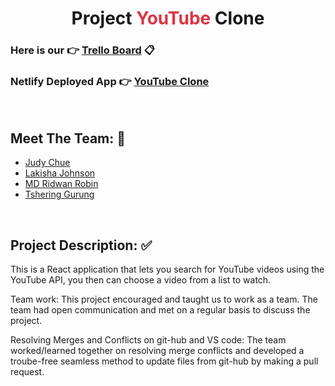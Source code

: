 **<h1 align='center'>Project <span style='color: #dc3545'>YouTube</span> Clone</h1>**

### **Here is our** 👉 [Trello Board](https://trello.com/b/ZlCqQspH/utube-lab-collaboration) 📋

### **Netlify Deployed App** 👉 [YouTube Clone](https://youtube-404.netlify.app/)

<br/>

## **Meet The Team:** 💪

- [Judy Chue](https://github.com/judychuepursuit)
- [Lakisha Johnson](https://github.com/lakishaJohnson)
- [MD Ridwan Robin](https://github.com/RK-404)
- [Tshering Gurung](https://github.com/teegrg)

<br/>

## **Project Description:** ✅

This is a React application that lets you search for YouTube videos using the YouTube API, you then can choose a video from a list to watch.

Team work: This project encouraged and taught us to work as a team. The team had open communication and met on a regular basis to discuss the project.

Resolving Merges and Conflicts on git-hub and VS code: The team worked/learned together on resolving merge conflicts and developed a troube-free seamless method to update files from git-hub by making a pull request.
